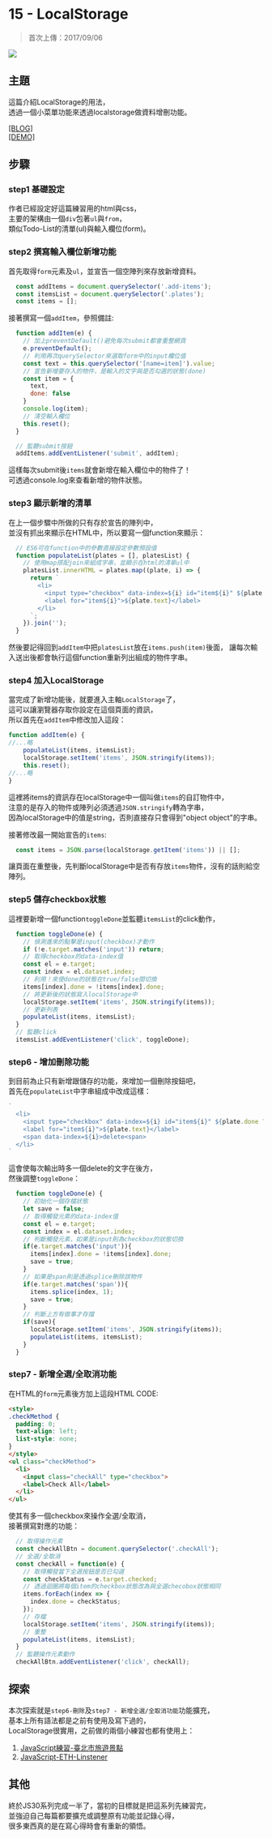# 15 - LocalStorage
>首次上傳：2017/09/06

![](https://guahsu.io/2017/09/JavaScript30-15-LocalStorage/demo15.png)

## **主題**
這篇介紹LocalStorage的用法，  
透過一個小菜單功能來透過localstorage做資料增刪功能。

[[BLOG]](https://guahsu.io/2017/09/JavaScript30-15-LocalStorage/)  
[[DEMO]](https://guahsu.io/JavaScript30/15_LocalStorage/index-GuaHsu.html)

## **步驟**
### step1 基礎設定
作者已經設定好這篇練習用的html與css，  
主要的架構由一個`div`包著`ul`與`from`，  
類似Todo-List的清單(ul)與輸入欄位(form)。
### step2 撰寫輸入欄位新增功能
首先取得`form`元素及`ul`，並宣告一個空陣列來存放新增資料。
````javascript
  const addItems = document.querySelector('.add-items');
  const itemsList = document.querySelector('.plates');
  const items = [];
````
接著撰寫一個`addItem`，參照備註:
````javascript
  function addItem(e) {
    // 加上preventDefault()避免每次submit都會重整網頁
    e.preventDefault();
    // 利用再次querySelector來選取form中的input欄位值
    const text = this.querySelector('[name=item]').value;
    // 宣告新增要存入的物件，是輸入的文字與是否勾選的狀態(done)
    const item = {
      text,
      done: false
    }
    console.log(item);
    // 清空輸入欄位
    this.reset();
  }

  // 監聽submit按鈕
  addItems.addEventListener('submit', addItem);
````
這樣每次submit後`items`就會新增在輸入欄位中的物件了！  
可透過console.log來查看新增的物件狀態。

### step3 顯示新增的清單
在上一個步驟中所做的只有存於宣告的陣列中，  
並沒有抓出來顯示在HTML中，所以要寫一個function來顯示：
````javascript
  // ES6可在function中的參數直接設定參數預設值
  function populateList(plates = [], platesList) {
    // 使用map搭配join來組成字串，並顯示在html的清單ul中
    platesList.innerHTML = plates.map((plate, i) => {
      return `
        <li>
          <input type="checkbox" data-index=${i} id="item${i}" ${plate.done ? 'checked' : ''}/>
          <label for="item${i}">${plate.text}</label>
        </li>
      `;
    }).join('');
  }
````
然後要記得回到`addItem`中把`platesList`放在`items.push(item)`後面，
讓每次輸入送出後都會執行這個function重新列出組成的物件字串。

### step4 加入LocalStorage
當完成了新增功能後，就要進入主軸`LocalStorage`了，  
這可以讓瀏覽器存取你設定在這個頁面的資訊，  
所以首先在`addItem`中修改加入這段：
````javascript
function addItem(e) {
//...略
    populateList(items, itemsList);
    localStorage.setItem('items', JSON.stringify(items));
    this.reset();
//...略
}
````
這裡將items的資訊存在localStorage中一個叫做`items`的自訂物件中，  
注意的是存入的物件或陣列必須透過`JSON.stringify`轉為字串，  
因為localStorage中的值是string，否則直接存只會得到"object object"的字串。

接著修改最一開始宣告的`items`:
````javascript
  const items = JSON.parse(localStorage.getItem('items')) || [];
````
讓頁面在重整後，先判斷localStorage中是否有存放`items`物件，沒有的話則給空陣列。

### step5 儲存checkbox狀態
這裡要新增一個function`toggleDone`並監聽`itemsList`的click動作，  
````javascript
  function toggleDone(e) {
    // 偵測進來的點擊是input(checkbox)才動作
    if (!e.target.matches('input')) return;
    // 取得checkbox的data-index值
    const el = e.target;
    const index = el.dataset.index;
    // 利用！來使done的狀態在true/false間切換
    items[index].done = !items[index].done;
    // 將更新後的狀態寫入localStorage中
    localStorage.setItem('items', JSON.stringify(items));
    // 更新列表
    populateList(items, itemsList);
  }
  // 監聽click
  itemsList.addEventListener('click', toggleDone);
````

### step6 - 增加刪除功能
到目前為止只有新增跟儲存的功能，來增加一個刪除按鈕吧，  
首先在`populateList`中字串組成中改成這樣：
````javascript
`
  <li>
    <input type="checkbox" data-index=${i} id="item${i}" ${plate.done ? 'checked' : ''}/>
    <label for="item${i}">${plate.text}</label>
    <span data-index=${i}>delete<span> 
  </li>
`
````
這會使每次輸出時多一個delete的文字在後方，  
然後調整`toggleDone`：
````javascript
  function toggleDone(e) {
    // 初始化一個存檔狀態
    let save = false;
    // 取得觸發元素的data-index值
    const el = e.target;
    const index = el.dataset.index;
    // 判斷觸發元素，如果是input則為checkbox的狀態切換
    if(e.target.matches('input')){
      items[index].done = !items[index].done;
      save = true;
    }
    // 如果是span則是透過splice刪除該物件
    if(e.target.matches('span')){
      items.splice(index, 1);
      save = true;
    }
    // 判斷上方有做事才存擋
    if(save){
      localStorage.setItem('items', JSON.stringify(items));
      populateList(items, itemsList);  
    }
  }
  ````

### step7 - 新增全選/全取消功能
在HTML的`form`元素後方加上這段HTML CODE:
````html
<style>
.checkMethod {
  padding: 0;
  text-align: left;
  list-style: none;
}
</style>
<ul class="checkMethod">
  <li>
    <input class="checkAll" type="checkbox">
    <label>Check All</label>
  </li>
</ul>
````
使其有多一個checkbox來操作全選/全取消，  
接著撰寫對應的功能：
````javascript
  // 取得操作元素
  const checkAllBtn = document.querySelector('.checkAll');
  // 全選/全取消
  const checkAll = function(e) {
    // 取得觸發當下全選按鈕是否已勾選
    const checkStatus = e.target.checked;
    // 透過迴圈將每個item的checkbox狀態改為與全選checobox狀態相同
    items.forEach(index => {
      index.done = checkStatus;
    });
    // 存檔
    localStorage.setItem('items', JSON.stringify(items));
    // 重整
    populateList(items, itemsList);
  }
  // 監聽操作元素動作
  checkAllBtn.addEventListener('click', checkAll);
````

## 探索
本次探索就是`step6-刪除`及`step7 - 新增全選/全取消功能`功能擴充，  
基本上所有語法都是之前有使用及寫下過的，  
LocalStorage很實用，之前做的兩個小練習也都有使用上：
1. [JavaScript練習-臺北市旅遊景點](http://demo.guastudio.com/jsTravelMap/)
2. [JavaScript-ETH-Linstener](http://guahsu.io/Javascript-ETH-Listener/index.html)

## 其他
終於JS30系列完成一半了，當初的目標就是把這系列先練習完，  
並強迫自己每篇都要擴充或調整原有功能並記錄心得，  
很多東西真的是在寫心得時會有重新的領悟。